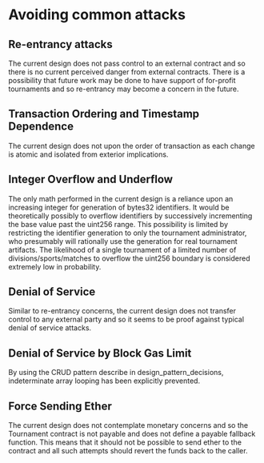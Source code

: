 # Avoiding common attacks

## Re-entrancy attacks

The current design does not pass control to an external contract and so there is no current perceived danger from external contracts.
There is a possibility that future work may be done to have support of for-profit tournaments and so re-entrancy may  become a concern
in the future.

## Transaction Ordering and Timestamp Dependence

The current design does not upon the order of transaction as each change is atomic and isolated from exterior implications.

## Integer Overflow and Underflow

The only math performed in the current design is a reliance upon an increasing integer for generation of bytes32 identifiers.  It would 
be theoretically possibly to overflow identifiers by successively incrementing the base value past the uint256 range.  This possibility is limited by restricting the identifier generation to only the tournament administrator, who presumably will rationally use the generation for real tournament artifacts.  The likelihood of a single tournament of a limited number of divisions/sports/matches to overflow the uint256 boundary is considered extremely low in probability.

## Denial of Service

Similar to re-entrancy concerns, the current design does not transfer control to any external party and so it seems to be proof against typical denial of service attacks.

## Denial of Service by Block Gas Limit

By using the CRUD pattern describe in design_pattern_decisions, indeterminate array looping has been explicitly prevented.  

## Force Sending Ether

The current design does not contemplate monetary concerns and so the Tournament contract is not payable and does not define a payable fallback function.  This means that it should not be possible to send ether to the contract and all such attempts should revert the funds back to the caller.
